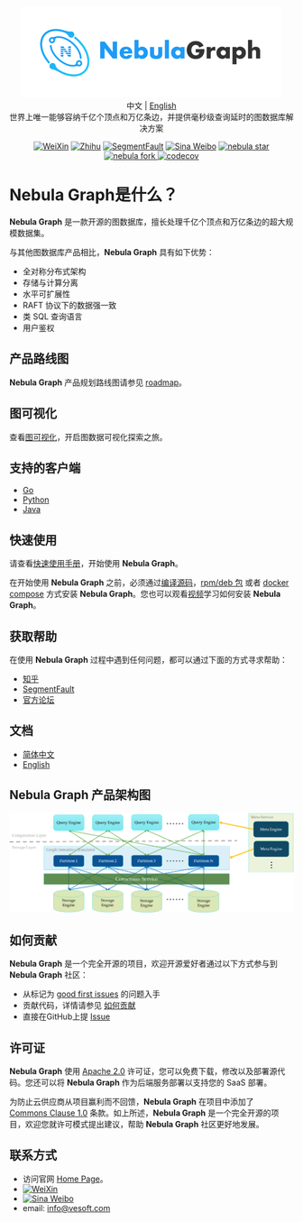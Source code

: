 <p align="center">
  <img src="docs/logo.png"/>
  <br>中文 | <a href="README.md">English</a>
  <br>世界上唯一能够容纳千亿个顶点和万亿条边，并提供毫秒级查询延时的图数据库解决方案<br>
</p>

<p align="center">
  <a href="https://user-images.githubusercontent.com/38887077/67449282-4362b300-f64c-11e9-878f-7efc373e5e55.jpg"><img src="https://img.shields.io/badge/WeChat-%E5%BE%AE%E4%BF%A1-brightgreen" alt="WeiXin"></a>
  <a href="https://www.zhihu.com/org/nebulagraph/activities"><img src="https://img.shields.io/badge/Zhihu-%E7%9F%A5%E4%B9%8E-blue" alt="Zhihu"></a>
  <a href="https://segmentfault.com/t/nebula"><img src="https://img.shields.io/badge/SegmentFault-%E6%80%9D%E5%90%A6-green" alt="SegmentFault"></a>
  <a href="https://weibo.com/p/1006067122684542/home?from=page_100606&mod=TAB#place"><img src="https://img.shields.io/badge/Weibo-%E5%BE%AE%E5%8D%9A-red" alt="Sina Weibo"></a>
  <a href="http://githubbadges.com/star.svg?user=vesoft-inc&repo=nebula&style=default">
    <img src="http://githubbadges.com/star.svg?user=vesoft-inc&repo=nebula&style=default" alt="nebula star"/>
  </a>
  <a href="http://githubbadges.com/fork.svg?user=vesoft-inc&repo=nebula&style=default">
    <img src="http://githubbadges.com/fork.svg?user=vesoft-inc&repo=nebula&style=default" alt="nebula fork"/>
  </a>
  <a href="https://codecov.io/gh/vesoft-inc/nebula">
    <img src="https://codecov.io/gh/vesoft-inc/nebula/branch/master/graph/badge.svg" alt="codecov"/>
  </a>
</p>

# Nebula Graph是什么？

**Nebula Graph** 是一款开源的图数据库，擅长处理千亿个顶点和万亿条边的超大规模数据集。

与其他图数据库产品相比，**Nebula Graph** 具有如下优势：

* 全对称分布式架构
* 存储与计算分离
* 水平可扩展性
* RAFT 协议下的数据强一致
* 类 SQL 查询语言
* 用户鉴权

## 产品路线图

**Nebula Graph** 产品规划路线图请参见 [roadmap](https://github.com/vesoft-inc/nebula/wiki/Nebula-Graph-Roadmap)。

## 图可视化

查看[图可视化](https://github.com/vesoft-inc/nebula-web-docker)，开启图数据可视化探索之旅。

## 支持的客户端

* [Go](https://github.com/vesoft-inc/nebula-go)
* [Python](https://github.com/vesoft-inc/nebula-python)
* [Java](https://github.com/vesoft-inc/nebula-java)

## 快速使用

请查看[快速使用手册](manual-CN/1.overview/2.quick-start/1.get-started.md)，开始使用 **Nebula Graph**。

在开始使用 **Nebula Graph** 之前，必须通过[编译源码](https://github.com/vesoft-inc/nebula/blob/master/docs/manual-EN/3.build-develop-and-administration/1.build/1.build-source-code.md)，[rpm/deb 包](https://github.com/vesoft-inc/nebula/tree/master/docs/manual-CN/3.build-develop-and-administration/3.deploy-and-administrations/deployment/install-with-rpm-deb.md) 或者 [docker compose](https://github.com/vesoft-inc/nebula-docker-compose) 方式安装 **Nebula Graph**。您也可以观看[视频](https://space.bilibili.com/472621355)学习如何安装 **Nebula Graph**。

## 获取帮助

在使用 **Nebula Graph** 过程中遇到任何问题，都可以通过下面的方式寻求帮助：

* [知乎](https://www.zhihu.com/org/nebulagraph/activities)
* [SegmentFault](https://segmentfault.com/t/nebula)
* [官方论坛](https://discuss.nebula-graph.io)

## 文档

* [简体中文](https://github.com/vesoft-inc/nebula/blob/master/docs/manual-CN/README.md)
* [English](https://github.com/vesoft-inc/nebula/blob/master/docs/manual-EN/README.md)

## Nebula Graph 产品架构图

![image](https://github.com/vesoft-inc/nebula-docs/raw/master/images/Nebula%20Arch.png)

## 如何贡献

**Nebula Graph** 是一个完全开源的项目，欢迎开源爱好者通过以下方式参与到 **Nebula Graph** 社区：

* 从标记为 [good first issues](https://github.com/vesoft-inc/nebula/issues?q=is%3Aissue+is%3Aopen+label%3A%22good+first+issue%22) 的问题入手
* 贡献代码，详情请参见 [如何贡献](manual-EN/4.contributions/how-to-contribute.md)
* 直接在GitHub上提 [Issue](https://github.com/vesoft-inc/nebula/issues)

## 许可证

**Nebula Graph** 使用 [Apache 2.0](https://www.apache.org/licenses/LICENSE-2.0) 许可证，您可以免费下载，修改以及部署源代码。您还可以将 **Nebula Graph** 作为后端服务部署以支持您的 SaaS 部署。

为防止云供应商从项目赢利而不回馈，**Nebula Graph** 在项目中添加了 [Commons Clause 1.0](https://commonsclause.com/) 条款。如上所述，**Nebula Graph** 是一个完全开源的项目，欢迎您就许可模式提出建议，帮助 **Nebula Graph** 社区更好地发展。

## 联系方式

* 访问官网 [Home Page](http://nebula-graph.io/)。
* [![WeiXin](https://img.shields.io/badge/WeChat-%E5%BE%AE%E4%BF%A1-brightgreen)](https://user-images.githubusercontent.com/38887077/67449282-4362b300-f64c-11e9-878f-7efc373e5e55.jpg)
* [![Sina Weibo](https://img.shields.io/badge/Weibo-%E5%BE%AE%E5%8D%9A-red)](https://weibo.com/p/1006067122684542/home?from=page_100606&mod=TAB#place)
* email: info@vesoft.com
